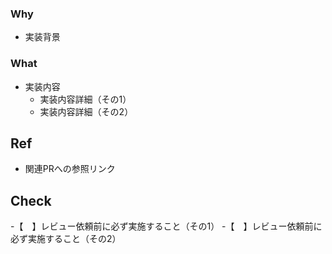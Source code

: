### Why
- 実装背景

### What
- 実装内容
  - 実装内容詳細（その1）
  - 実装内容詳細（その2）
 
## Ref
- 関連PRへの参照リンク

## Check
-【　】レビュー依頼前に必ず実施すること（その1）
-【　】レビュー依頼前に必ず実施すること（その2）
